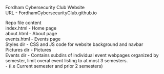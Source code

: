 Fordham Cybersecurity Club Website  
URL - FordhamCybersecurityClub.github.io  

Repo file content  
  index.html - Home page  
  about.html - About page  
  events.html - Events page  
  Styles dir - CSS and JS code for website background and navbar  
  Pictures dir - Pictures  
  Events dir - Contains subdirs of individual event webpages organized by semester, limit overal event listing to at most 3 semesters.  
    - (i.e Current semester and prior 2 semesters)  
    
  
